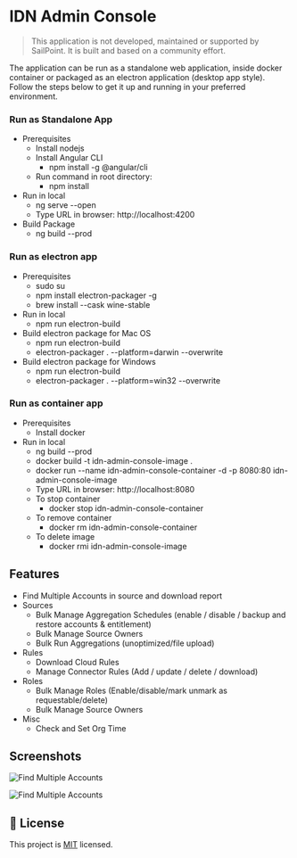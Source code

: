 # IDN Admin Console #

> This application is not developed, maintained or supported by SailPoint. It is built and based on a community effort.


The application can be run as a standalone web application, inside docker container or packaged as an electron application (desktop app style). Follow the steps below to get it up and running in your preferred environment.

### Run as Standalone App ###
* Prerequisites
    * Install nodejs 
    * Install Angular CLI
        * npm install -g @angular/cli
    * Run command in root directory:
        * npm install
* Run in local
    * ng serve --open
    * Type URL in browser: http://localhost:4200
* Build Package
    * ng build --prod

### Run as electron app ###
* Prerequisites
    * sudo su
    * npm install electron-packager -g
    * brew install --cask wine-stable
* Run in local
    * npm run electron-build
* Build electron package for Mac OS
    * npm run electron-build
    * electron-packager . --platform=darwin --overwrite
* Build electron package for Windows
    * npm run electron-build
    * electron-packager . --platform=win32 --overwrite

### Run as container app ###
* Prerequisites
    * Install docker
* Run in local
    * ng build --prod
    * docker build -t idn-admin-console-image .
    * docker run --name idn-admin-console-container -d -p 8080:80 idn-admin-console-image
    * Type URL in browser:  http://localhost:8080
    * To stop container
        * docker stop idn-admin-console-container
    * To remove container
        * docker rm idn-admin-console-container
    * To delete image
        * docker rmi idn-admin-console-image

## Features
* Find Multiple Accounts in source and download report
* Sources
	* Bulk Manage Aggregation Schedules (enable / disable / backup and restore accounts & entitlement)
	* Bulk Manage Source Owners
	* Bulk Run Aggregations (unoptimized/file upload)
* Rules
	* Download Cloud Rules
	* Manage Connector Rules (Add / update / delete / download)
* Roles
	* Bulk Manage Roles (Enable/disable/mark unmark as requestable/delete)
	* Bulk Manage Source Owners
* Misc
	* Check and Set Org Time

## Screenshots

![Find Multiple Accounts](https://github.com/piyush-khandelwal-sp/idn-admin-console/blob/18111b3caa001bf83874af60a3d18a70baee4aed/resources/readme/find-multiple-accounts.png)

![Find Multiple Accounts](https://github.com/piyush-khandelwal-sp/idn-admin-console/blob/18111b3caa001bf83874af60a3d18a70baee4aed/resources/readme/manage-connector-rules.png)

## 📝 License

This project is [MIT](https://github.com/piyush-khandelwal-sp/idn-admin-console/blob/main/License) licensed.
